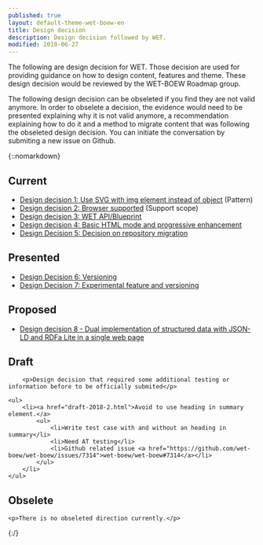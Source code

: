 ```yaml
---
published: true
layout: default-theme-wet-boew-en
title: Design decision
description: Design decision followed by WET.
modified: 2019-06-27
---
```


The following are design decision for WET. Those decision are used for providing guidance on how to design content, features and theme. These design decision would be reviewed by the WET-BOEW Roadmap group.

The following design decision can be obseleted if you find they are not valid anymore. In order to obselete a decision, the evidence would need to be presented explaining why it is not valid anymore, a recommendation explaining how to do it and a method to migrate content that was following the obseleted design decision. You can initiate the conversation by submiting a new issue on Github.


{::nomarkdown}
<div class="wb-filter">
<section>
	<h2>Current</h2>
	<ul>
		<li><a href="1.html">Design decision 1: Use SVG with img element instead of object</a> (Pattern)</li>
		<li><a href="2.html">Design decision 2: Browser supported</a> (Support scope)</li>
		<li><a href="3.html">Design decision 3: WET API/Blueprint</a></li>
		<li><a href="4.html">Design decision 4: Basic HTML mode and progressive enhancement</a></li>
		<li><a href="5.html">Design Decision 5: Decision on repository migration</a></li>
	</ul>
</section>

<section>
	<h2>Presented</h2>
	<ul>
		<li><a href="6.html">Design Decision 6: Versioning</a></li>
		<li><a href="7.html">Design Decision 7: Experimental feature and versioning</a></li>
	</ul>
</section>

<section>
	<h2>Proposed</h2>
	<ul>
		<li><a href="8.html">Design decision 8 - Dual implementation of structured data with JSON-LD and RDFa Lite in a single web page</a></li>
	</ul>
</section>


<!--
<section>
	<h2>Limited AT support</h2>

	<p>Design decision to provide better support to assistive technologies.</p>

</section>

<section>
	<h2>Usability finding</h2>

	<p>Design decision issued from usability research.</p>

</section>
-->


<!--
<section>
	<h2>Ready</h2>

	<p>Design decision ready to be presented at the roadmap WET-BOEW meeting.</p>

</section>
-->

<section>
	<h2>Draft</h2>

		<p>Design decision that required some additional testing or information before to be officially submited</p>

<detail>
	<summary>


	<ul>
		<li><a href="draft-2018-2.html">Avoid to use heading in summary element.</a>
			<ul>
				<li>Write test case with and without an heading in summary</li>
				<li>Need AT testing</li>
				<li>Github related issue <a href="https://github.com/wet-boew/wet-boew/issues/7314">wet-boew/wet-boew#7314</a></li>
			</ul>
		</li>
	</ul>

</section>

<section>
	<h2>Obselete</h2>

	<p>There is no obseleted direction currently.</p>

</section>
</div>
{:/}
